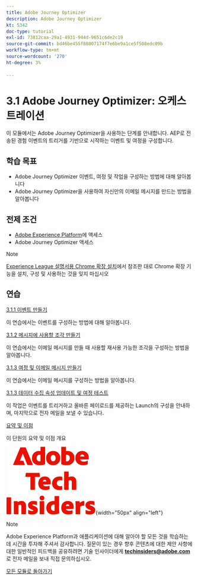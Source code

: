 ```yaml
---
title: Adobe Journey Optimizer
description: Adobe Journey Optimizer
kt: 5342
doc-type: tutorial
exl-id: 73812caa-29a1-4931-944d-9651c6de2c19
source-git-commit: bd46be455f88007174f7e6be9a1ce5f508edc09b
workflow-type: tm+mt
source-wordcount: '270'
ht-degree: 3%

---
```


# 3.1 Adobe Journey Optimizer: 오케스트레이션

이 모듈에서는 Adobe Journey Optimizer을 사용하는 단계를 안내합니다. AEP로 전송된 경험 이벤트의 트리거를 기반으로 시작하는 이벤트 및 여정을 구성합니다.

## 학습 목표

- Adobe Journey Optimizer 이벤트, 여정 및 작업을 구성하는 방법에 대해 알아봅니다
- Adobe Journey Optimizer을 사용하여 자신만의 이메일 메시지를 만드는 방법을 알아봅니다

## 전제 조건

- [Adobe Experience Platform](https://experience.adobe.com/platform)에 액세스
- Adobe Journey Optimizer 액세스

>[!NOTE]
>
>[Experience League 설명서용 Chrome 확장 설치](../../gettingstarted/gettingstarted/ex1.md)에서 참조한 대로 Chrome 확장 기능을 설치, 구성 및 사용하는 것을 잊지 마십시오

## 연습

[3.1.1 이벤트 만들기](./ex1.md)

이 연습에서는 이벤트를 구성하는 방법에 대해 알아봅니다.

[3.1.2 메시지에 사용할 조각 만들기](./ex2.md)

이 연습에서는 이메일 메시지를 만들 때 사용할 재사용 가능한 조각을 구성하는 방법을 알아봅니다.

[3.1.3 여정 및 이메일 메시지 만들기](./ex3.md)

이 연습에서는 이메일 메시지를 구성하는 방법을 알아봅니다.

[3.1.3 데이터 수집 속성 업데이트 및 여정 테스트](./ex4.md)

이 작업은 이벤트를 트리거하고 올바른 페이로드를 제공하는 Launch의 구성을 안내하며, 마지막으로 전자 메일을 보낼 수 있습니다.

[요약 및 이점](./summary.md)

이 단원의 요약 및 이점 개요

![기술 내부자](./../../../assets/images/techinsiders.png){width="50px" align="left"}

>[!NOTE]
>
>Adobe Experience Platform과 애플리케이션에 대해 알아야 할 모든 것을 학습하는 데 시간을 투자해 주셔서 감사합니다. 질문이 있는 경우 향후 콘텐츠에 대한 제안 사항에 대한 일반적인 피드백을 공유하려면 기술 인사이더에게 **techinsiders@adobe.com**&#x200B;로 전자 메일을 보내 직접 문의하십시오.

[모든 모듈로 돌아가기](../../../overview.md)
